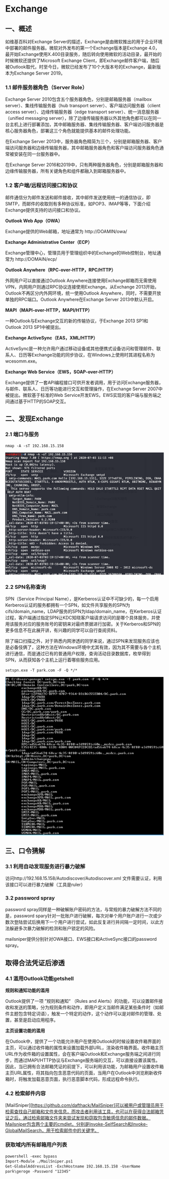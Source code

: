 # Exchange

## 一、概述

如维基百科对Exchange  Server的描述，Exchange是由微软推出的用于企业环境中部署的邮件服务器。微软对外发布的第一个Exchange版本是Exchange  4.0，最开始Exchange使用X.400目录服务，随后转向使用微软的活动目录，最开始的时候微软还提供了Microsoft Exchange  Client，即Exchange邮件客户端，随后被Outlook取代，时至今日，微软已经发布了10个大版本号的Exchange，最新版本为Exchange Server 2019。

### 1.1 邮件服务器角色（Server Role）

Exchange Server 2010包含五个服务器角色，分别是邮箱服务器（mailbox server）、集线传输服务器（hub  transport server）、客户端访问服务器（client access server）、边缘传输服务器（edge transport  server）、统一消息服务器（unified messaging  server），除了边缘传输服务器以外其他角色都可以在同一台主机上进行部署添加，其中邮箱服务器、集线传输服务器、客户端访问服务器是核心服务器角色，部署这三个角色就能提供基本的邮件处理功能。

在Exchange Server 2013中，服务器角色精简为三个，分别是邮箱服务器、客户端访问服务器和边缘传输服务器，其中邮箱服务器角色和客户端访问服务器角色通常被安装在同一台服务器中。

在Exchange Server 2016和2019中，只有两种服务器角色，分别是邮箱服务器和边缘传输服务器，所有关键角色和组件都融入到邮箱服务器中。

### 1.2 客户端/远程访问接口和协议

邮件通信分为邮件发送和邮件接收，其中邮件发送使用统一的通信协议，即SMTP，而邮件的收取则有多种协议标准，如POP3、IMAP等等，下面介绍Exchange提供支持的访问接口和协议。

**Outlook Web App（OWA）**

Exchange提供的Web邮箱，地址通常为 http://DOAMIN/owa/

**Exchange Administrative Center（ECP）**

Exchange管理中心，管理员用于管理组织中的Exchange的Web控制台，地址通常为 http://DOMAIN/ecp/

**Outlook Anywhere（RPC-over-HTTP，RPC/HTTP）**

外网用户可以直接通过Outlook  Anywhere连接使用Exchange邮箱而无需使用VPN，内网用户则通过RPC协议连接使用Exchange。从Exchange     2013开始，Outlook不再区分内外网环境，统一使用Outlook Anywhere，同时，不需要开放单独的RPC端口。Outlook  Anywhere在Exchange Server 2013中默认开启。

**MAPI（MAPI-over-HTTP，MAPI/HTTP）**

一种Outlook与Exchange交互的新的传输协议，于Exchange 2013 SP1和Outlook 2013 SP1中被提出。

**Exchange ActiveSync（EAS，XML/HTTP）**

ActiveSync是一种允许用户通过移动设备或其他便携式设备访问和管理邮件、联系人、日历等Exchange功能的同步协议，在Windows上使用时其进程名称为wcesomm.exe。

**Exchange Web Service（EWS，SOAP-over-HTTP）**

Exchange提供了一套API编程接口可供开发者调用，用于访问Exchange服务器，与邮件、联系人、日历等功能进行交互和管理操作，在Exchange Server 2007中被提出。微软基于标准的Web Service开发EWS，EWS实现的客户端与服务端之间通过基于HTTP的SOAP交互。

## 二、发现Exchange

### 2.1 端口与服务

`nmap -A -sT 192.168.15.158`

![](./pictures/exchange_nmap.png)

### 2.2 SPN名称查询

SPN（Service Principal  Name），是Kerberos认证中不可缺少的，每一个启用Kerberos认证的服务都拥有一个SPN，如文件共享服务的SPN为cifs/domain_name，LDAP服务的SPN为ldap/domain_name，在Kerberos认证过程，客户端通过指定SPN让KDC知晓客户端请求访问的是哪个具体服务，并使用该服务对应的服务账号的密钥来对最终票据进行加密。关于Kerberos和SPN的更多信息不在此展开讲，有兴趣的同学可以自行查阅资料。

除了端口扫描之外，对于熟悉内网渗透的同学来说，通过SPN来发现服务应该也是必备伎俩了，这种方法在Windows环境中尤其有效，因为其不需要与各个主机进行通信，而是通过已有的普通用户权限，查询活动目录数据库，枚举得到SPN，从而获知各个主机上运行着哪些服务应用。

`setspn.exe -T park.com -F -Q */*`

![](./pictures/exchange_spn.PNG)

## 三、口令猜解

### 3.1 利用自动发现服务进行暴力破解

访问http://192.168.15.158/Autodiscover/Autodiscover.xml 文件需要认证，利用该接口可以进行暴力破解（工具是ruler）

### 3.2 password spray

password spray同样是一种破解账户密码的方法，与常规的暴力破解方法不同的是，password  spary针对一批账户进行破解，每次对单个用户账户进行一次或少数次登陆尝试后换用下一个用户进行尝试，如此反复进行并间隔一定时间，以此方法躲避多次暴力破解的检测和账户锁定的风险。

mailsniper提供分别针对OWA接口、EWS接口和ActiveSync接口的password spray。

## 取得合法凭证后渗透

### 4.1 滥用Outlook功能getshell

**规则和通知功能的滥用**

Outlook提供了一项 ”规则和通知“ （Rules and  Alerts）的功能，可以设置邮件接收和发送的策略，分为规则条件和动作，即用户定义当邮件满足某些条件时（如邮件主题包含特定词语），触发一个特定的动作，这个动作可以是对邮件的管理、处置，甚至是启动应用程序。

**主页设置功能的滥用**

在Outlook中，提供了一个功能允许用户在使用Outlook的时候设置收件箱界面的主页，可以通过收件箱的属性来设置加载外部URL，渲染收件箱界面。收件箱主页URL作为收件箱的设置属性，会在客户端Outlook和Exchange服务端之间进行同步，而通过MAPI/HTTP协议与Exchange服务端的交互，可以直接设置该属性。因此，当已拥有合法邮箱凭证的前提下，可以利用该功能，为邮箱用户设置收件箱主页URL属性，将其指向包含恶意代码的页面，当用户在Outlook中浏览刷新收件箱时，将触发加载恶意页面，执行恶意脚本代码，形成远程命令执行。

### 4.2 检索邮件内容

[MailSniper][https://github.com/dafthack/MailSniper]可以被用户或管理员用于检索查找自己邮箱和文件夹信息，而攻击者利用该工具，也可以在获得合法邮箱凭证之后，通过检索邮箱文件夹来尝试发现和窃取包含敏感信息的邮件数据。Mailsniper包含两个主要的cmdlet，分别是Invoke-SelfSearch和Invoke-GlobalMailSearch，用于检索邮件中的关键字。

### 获取域内所有邮箱用户列表

```
powershell -exec bypass
Import-Module ./MailSniper.ps1
Get-GlobalAddressList -ExchHostname 192.168.15.158 -UserName park\geroge -Password "12345"
```


